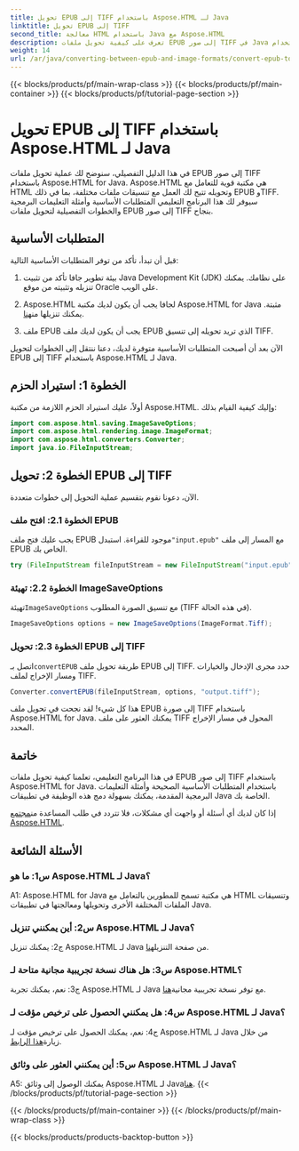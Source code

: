```yaml
---
title: تحويل EPUB إلى TIFF باستخدام Aspose.HTML لـ Java
linktitle: تحويل EPUB إلى TIFF
second_title: معالجة HTML باستخدام Java مع Aspose.HTML
description: تعرف على كيفية تحويل ملفات EPUB إلى صور TIFF في Java باستخدام Aspose.HTML، وهي مكتبة قوية لمعالجة HTML.
weight: 14
url: /ar/java/converting-between-epub-and-image-formats/convert-epub-to-tiff/
---
```


{{< blocks/products/pf/main-wrap-class >}}
{{< blocks/products/pf/main-container >}}
{{< blocks/products/pf/tutorial-page-section >}}

# تحويل EPUB إلى TIFF باستخدام Aspose.HTML لـ Java

في هذا الدليل التفصيلي، سنوضح لك عملية تحويل ملفات EPUB إلى صور TIFF باستخدام Aspose.HTML for Java. Aspose.HTML هي مكتبة قوية للتعامل مع HTML وتحويله تتيح لك العمل مع تنسيقات ملفات مختلفة، بما في ذلك EPUB وTIFF. سيوفر لك هذا البرنامج التعليمي المتطلبات الأساسية وأمثلة التعليمات البرمجية والخطوات التفصيلية لتحويل ملفات EPUB إلى صور TIFF بنجاح.

## المتطلبات الأساسية

قبل أن تبدأ، تأكد من توفر المتطلبات الأساسية التالية:

1. بيئة تطوير جافا
تأكد من تثبيت Java Development Kit (JDK) على نظامك. يمكنك تنزيله وتثبيته من موقع Oracle على الويب.

2. Aspose.HTML لجافا
 يجب أن يكون لديك مكتبة Aspose.HTML for Java مثبتة. يمكنك تنزيلها من[هنا](https://releases.aspose.com/html/java/).

3. ملف EPUB
يجب أن يكون لديك ملف EPUB الذي تريد تحويله إلى تنسيق TIFF.

الآن بعد أن أصبحت المتطلبات الأساسية متوفرة لديك، دعنا ننتقل إلى الخطوات لتحويل EPUB إلى TIFF باستخدام Aspose.HTML لـ Java.

## الخطوة 1: استيراد الحزم

أولاً، عليك استيراد الحزم اللازمة من مكتبة Aspose.HTML. وإليك كيفية القيام بذلك:

```java
import com.aspose.html.saving.ImageSaveOptions;
import com.aspose.html.rendering.image.ImageFormat;
import com.aspose.html.converters.Converter;
import java.io.FileInputStream;
```

## الخطوة 2: تحويل EPUB إلى TIFF

الآن، دعونا نقوم بتقسيم عملية التحويل إلى خطوات متعددة.

### الخطوة 2.1: افتح ملف EPUB

 يجب عليك فتح ملف EPUB موجود للقراءة. استبدل`"input.epub"` مع المسار إلى ملف EPUB الخاص بك.

```java
try (FileInputStream fileInputStream = new FileInputStream("input.epub")) {
```

### الخطوة 2.2: تهيئة ImageSaveOptions

 تهيئة`ImageSaveOptions` مع تنسيق الصورة المطلوب (TIFF في هذه الحالة).

```java
ImageSaveOptions options = new ImageSaveOptions(ImageFormat.Tiff);
```

### الخطوة 2.3: تحويل EPUB إلى TIFF

 اتصل بـ`convertEPUB` طريقة تحويل ملف EPUB إلى TIFF. حدد مجرى الإدخال والخيارات ومسار الإخراج لملف TIFF.

```java
Converter.convertEPUB(fileInputStream, options, "output.tiff");
```

هذا كل شيء! لقد نجحت في تحويل ملف EPUB إلى صورة TIFF باستخدام Aspose.HTML for Java. يمكنك العثور على ملف TIFF المحول في مسار الإخراج المحدد.

## خاتمة

في هذا البرنامج التعليمي، تعلمنا كيفية تحويل ملفات EPUB إلى صور TIFF باستخدام Aspose.HTML for Java. باستخدام المتطلبات الأساسية الصحيحة وأمثلة التعليمات البرمجية المقدمة، يمكنك بسهولة دمج هذه الوظيفة في تطبيقات Java الخاصة بك.

إذا كان لديك أي أسئلة أو واجهت أي مشكلات، فلا تتردد في طلب المساعدة من[مجتمع Aspose.HTML](https://forum.aspose.com/).

## الأسئلة الشائعة

### س1: ما هو Aspose.HTML لـ Java؟

A1: Aspose.HTML for Java هي مكتبة تسمح للمطورين بالتعامل مع HTML وتنسيقات الملفات المختلفة الأخرى وتحويلها ومعالجتها في تطبيقات Java.

### س2: أين يمكنني تنزيل Aspose.HTML لـ Java؟

 ج2: يمكنك تنزيل Aspose.HTML لـ Java من صفحة التنزيل[هنا](https://releases.aspose.com/html/java/).

### س3: هل هناك نسخة تجريبية مجانية متاحة لـ Aspose.HTML؟

 ج3: نعم، يمكنك تجربة Aspose.HTML لـ Java مع توفر نسخة تجريبية مجانية[هنا](https://releases.aspose.com/).

### س4: هل يمكنني الحصول على ترخيص مؤقت لـ Aspose.HTML لـ Java؟

 ج4: نعم، يمكنك الحصول على ترخيص مؤقت لـ Aspose.HTML لـ Java من خلال زيارة[هذا الرابط](https://purchase.aspose.com/temporary-license/).

### س5: أين يمكنني العثور على وثائق Aspose.HTML لـ Java؟

 A5: يمكنك الوصول إلى وثائق Aspose.HTML لـ Java[هنا](https://reference.aspose.com/html/java/).
{{< /blocks/products/pf/tutorial-page-section >}}

{{< /blocks/products/pf/main-container >}}
{{< /blocks/products/pf/main-wrap-class >}}

{{< blocks/products/products-backtop-button >}}
